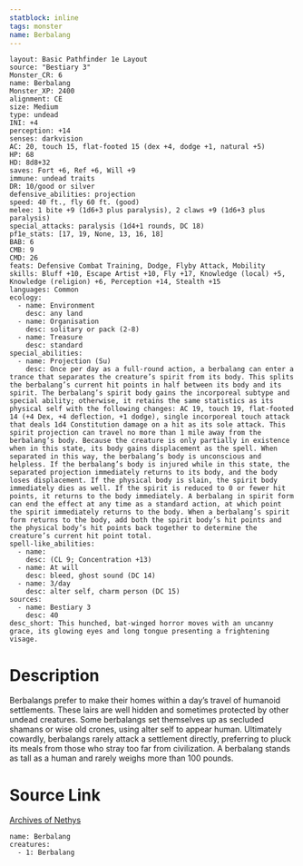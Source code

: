 ```yaml
---
statblock: inline
tags: monster
name: Berbalang
---
```

```statblock
layout: Basic Pathfinder 1e Layout
source: "Bestiary 3"
Monster_CR: 6
name: Berbalang
Monster_XP: 2400
alignment: CE
size: Medium
type: undead
INI: +4
perception: +14
senses: darkvision
AC: 20, touch 15, flat-footed 15 (dex +4, dodge +1, natural +5)
HP: 68
HD: 8d8+32
saves: Fort +6, Ref +6, Will +9
immune: undead traits
DR: 10/good or silver
defensive_abilities: projection
speed: 40 ft., fly 60 ft. (good)
melee: 1 bite +9 (1d6+3 plus paralysis), 2 claws +9 (1d6+3 plus paralysis)
special_attacks: paralysis (1d4+1 rounds, DC 18)
pf1e_stats: [17, 19, None, 13, 16, 18]
BAB: 6
CMB: 9
CMD: 26
feats: Defensive Combat Training, Dodge, Flyby Attack, Mobility
skills: Bluff +10, Escape Artist +10, Fly +17, Knowledge (local) +5, Knowledge (religion) +6, Perception +14, Stealth +15
languages: Common
ecology:
  - name: Environment
    desc: any land
  - name: Organisation
    desc: solitary or pack (2-8)
  - name: Treasure
    desc: standard
special_abilities:
  - name: Projection (Su)
    desc: Once per day as a full-round action, a berbalang can enter a trance that separates the creature’s spirit from its body. This splits the berbalang’s current hit points in half between its body and its spirit. The berbalang’s spirit body gains the incorporeal subtype and special ability; otherwise, it retains the same statistics as its physical self with the following changes: AC 19, touch 19, flat-footed 14 (+4 Dex, +4 deflection, +1 dodge), single incorporeal touch attack that deals 1d4 Constitution damage on a hit as its sole attack. This spirit projection can travel no more than 1 mile away from the berbalang’s body. Because the creature is only partially in existence when in this state, its body gains displacement as the spell. When separated in this way, the berbalang’s body is unconscious and helpless. If the berbalang’s body is injured while in this state, the separated projection immediately returns to its body, and the body loses displacement. If the physical body is slain, the spirit body immediately dies as well. If the spirit is reduced to 0 or fewer hit points, it returns to the body immediately. A berbalang in spirit form can end the effect at any time as a standard action, at which point the spirit immediately returns to the body. When a berbalang’s spirit form returns to the body, add both the spirit body’s hit points and the physical body’s hit points back together to determine the creature’s current hit point total.
spell-like_abilities:
  - name:
    desc: (CL 9; Concentration +13)
  - name: At will
    desc: bleed, ghost sound (DC 14)
  - name: 3/day
    desc: alter self, charm person (DC 15)
sources:
  - name: Bestiary 3
    desc: 40
desc_short: This hunched, bat-winged horror moves with an uncanny grace, its glowing eyes and long tongue presenting a frightening visage.
```
# Description
Berbalangs prefer to make their homes within a day’s travel of humanoid settlements. These lairs are well hidden and sometimes protected by other undead creatures. Some berbalangs set themselves up as secluded shamans or wise old crones, using alter self to appear human. Ultimately cowardly, berbalangs rarely attack a settlement directly, preferring to pluck its meals from those who stray too far from civilization. A berbalang stands as tall as a human and rarely weighs more than 100 pounds.
# Source Link
[Archives of Nethys](https://aonprd.com/MonsterDisplay.aspx?ItemName=Berbalang)
```encounter-table
name: Berbalang
creatures:
  - 1: Berbalang
```
